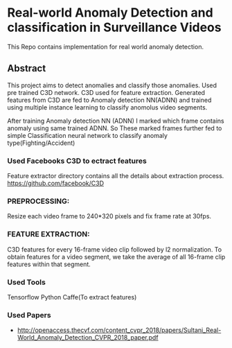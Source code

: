 # Real-world Anomaly Detection and classification in Surveillance Videos

This Repo contains implementation for real world anomaly detection.

## Abstract 

This project aims to detect anomalies and classify those anomalies.
Used pre trained C3D network. C3D used for feature extraction.
Generated features from C3D are fed to Anomaly detection NN(ADNN) and trained using multiple instance learning to classify anomolus video segments.

After training Anomaly detection NN (ADNN) I marked which frame contains anomaly using same trained ADNN.
So These marked frames further fed to simple Classification neural network to classify anomaly type(Fighting/Accident)

### Used Facebooks C3D to ectract features 
Feature extractor directory contains all the details about extraction process.
https://github.com/facebook/C3D

### PREPROCESSING:
Resize each video frame to 240*320 pixels and fix
frame rate at 30fps.

### FEATURE EXTRACTION:
C3D features for every 16-frame video clip
followed by l2 normalization. To obtain features
for a video segment, we take the average of all
16-frame clip features within that segment.

### Used Tools
Tensorflow
Python
Caffe(To extract features)

### Used Papers
* http://openaccess.thecvf.com/content_cvpr_2018/papers/Sultani_Real-World_Anomaly_Detection_CVPR_2018_paper.pdf



